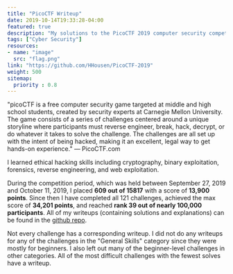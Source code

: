 ```yaml
---
title: "PicoCTF Writeup"
date: 2019-10-14T19:33:28-04:00
featured: true
description: "My solutions to the PicoCTF 2019 computer security competition. I scored 13,900 during the competition but have since completed all the problems to reach 34,201 points."
tags: ["Cyber Security"]
resources:
- name: "image"
  src: "flag.png"
link: "https://github.com/HHousen/PicoCTF-2019"
weight: 500
sitemap:
  priority : 0.8
---
```


"picoCTF is a free computer security game targeted at middle and high school students, created by security experts at Carnegie Mellon University. The game consists of a series of challenges centered around a unique storyline where participants must reverse engineer, break, hack, decrypt, or do whatever it takes to solve the challenge. The challenges are all set up with the intent of being hacked, making it an excellent, legal way to get hands-on experience." — PicoCTF.com

I learned ethical hacking skills including cryptography, binary exploitation, forensics, reverse engineering, and web exploitation.

During the competition period, which was held between September 27, 2019 and October 11, 2019, I placed **609 out of 15817** with a score of **13,900 points**. Since then I have completed all 121 challenges, achieved the max score of **34,201 points**, and reached **rank 39 out of nearly 100,000 participants**. All of my writeups (containing solutions and explanations) can be found in the [github repo](https://github.com/HHousen/PicoCTF-2019).

Not every challenge has a corresponding writeup. I did not do any writeups for any of the challenges in the "General Skills" category since they were mostly for beginners. I also left out many of the beginner-level challenges in other categories. All of the most difficult challenges with the fewest solves have a writeup.
